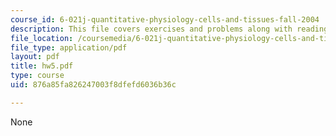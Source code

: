 ```yaml
---
course_id: 6-021j-quantitative-physiology-cells-and-tissues-fall-2004
description: This file covers exercises and problems along with reading and announcements.
file_location: /coursemedia/6-021j-quantitative-physiology-cells-and-tissues-fall-2004/876a85fa826247003f8dfefd6036b36c_hw5.pdf
file_type: application/pdf
layout: pdf
title: hw5.pdf
type: course
uid: 876a85fa826247003f8dfefd6036b36c

---
```

None